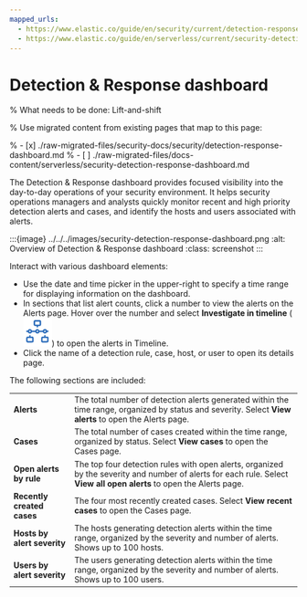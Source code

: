 ```yaml
---
mapped_urls:
  - https://www.elastic.co/guide/en/security/current/detection-response-dashboard.html
  - https://www.elastic.co/guide/en/serverless/current/security-detection-response-dashboard.html
---
```


# Detection & Response dashboard

% What needs to be done: Lift-and-shift

% Use migrated content from existing pages that map to this page:

% - [x] ./raw-migrated-files/security-docs/security/detection-response-dashboard.md
% - [ ] ./raw-migrated-files/docs-content/serverless/security-detection-response-dashboard.md

The Detection & Response dashboard provides focused visibility into the day-to-day operations of your security environment. It helps security operations managers and analysts quickly monitor recent and high priority detection alerts and cases, and identify the hosts and users associated with alerts.

:::{image} ../../../images/security-detection-response-dashboard.png
:alt: Overview of Detection & Response dashboard
:class: screenshot
:::

Interact with various dashboard elements:

* Use the date and time picker in the upper-right to specify a time range for displaying information on the dashboard.
* In sections that list alert counts, click a number to view the alerts on the Alerts page. Hover over the number and select **Investigate in timeline** (![Investigate in timeline icon](../../../images/security-timeline-button-osquery.png "")) to open the alerts in Timeline.
* Click the name of a detection rule, case, host, or user to open its details page.

The following sections are included:

|     |     |
| --- | --- |
| **Alerts** | The total number of detection alerts generated within the time range, organized by status and severity. Select **View alerts** to open the Alerts page. |
| **Cases** | The total number of cases created within the time range, organized by status. Select **View cases** to open the Cases page. |
| **Open alerts by rule** | The top four detection rules with open alerts, organized by the severity and number of alerts for each rule. Select **View all open alerts** to open the Alerts page. |
| **Recently created cases** | The four most recently created cases. Select **View recent cases** to open the Cases page. |
| **Hosts by alert severity** | The hosts generating detection alerts within the time range, organized by the severity and number of alerts. Shows up to 100 hosts. |
| **Users by alert severity** | The users generating detection alerts within the time range, organized by the severity and number of alerts. Shows up to 100 users. |

